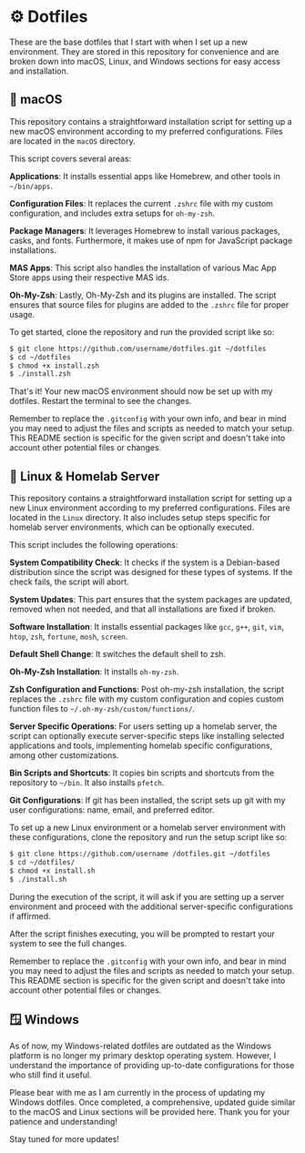 # ⚙ Dotfiles

These are the base dotfiles that I start with when I set up a new environment. They are stored in this repository for convenience and are broken down into macOS, Linux, and Windows sections for easy access and installation.

## 🍎 macOS

This repository contains a straightforward installation script for setting up a new macOS environment according to my preferred configurations. Files are located in the `macOS` directory.

This script covers several areas:

**Applications**: It installs essential apps like Homebrew, and other tools in `~/bin/apps`.

**Configuration Files**: It replaces the current `.zshrc` file with my custom configuration, and includes extra setups for `oh-my-zsh`.

**Package Managers**: It leverages Homebrew to install various packages, casks, and fonts. Furthermore, it makes use of npm for JavaScript package installations.

**MAS Apps**: This script also handles the installation of various Mac App Store apps using their respective MAS ids.

**Oh-My-Zsh**: Lastly, Oh-My-Zsh and its plugins are installed. The script ensures that source files for plugins are added to the `.zshrc` file for proper usage.

To get started, clone the repository and run the provided script like so:

```bash
$ git clone https://github.com/username/dotfiles.git ~/dotfiles
$ cd ~/dotfiles
$ chmod +x install.zsh
$ ./install.zsh
```

That's it! Your new macOS environment should now be set up with my dotfiles. Restart the terminal to see the changes.

Remember to replace the `.gitconfig` with your own info, and bear in mind you may need to adjust the files and scripts as needed to match your setup. This README section is specific for the given script and doesn't take into account other potential files or changes.

## 🐧 Linux & Homelab Server

This repository contains a straightforward installation script for setting up a new Linux environment according to my preferred configurations. Files are located in the `Linux` directory. It also includes setup steps specific for homelab server environments, which can be optionally executed.

This script includes the following operations:

**System Compatibility Check**: It checks if the system is a Debian-based distribution since the script was designed for these types of systems. If the check fails, the script will abort.

**System Updates**: This part ensures that the system packages are updated, removed when not needed, and that all installations are fixed if broken.

**Software Installation**: It installs essential packages like `gcc`, `g++`, `git`, `vim`, `htop`, `zsh`, `fortune`, `mosh`, `screen`.

**Default Shell Change**: It switches the default shell to zsh.

**Oh-My-Zsh Installation**: It installs `oh-my-zsh`.

**Zsh Configuration and Functions**: Post oh-my-zsh installation, the script replaces the `.zshrc` file with my custom configuration and copies custom function files to `~/.oh-my-zsh/custom/functions/`.

**Server Specific Operations**: For users setting up a homelab server, the script can optionally execute server-specific steps like installing selected applications and tools, implementing homelab specific configurations, among other customizations.

**Bin Scripts and Shortcuts**: It copies bin scripts and shortcuts from the repository to `~/bin`. It also installs `pfetch`.

**Git Configurations**: If git has been installed, the script sets up git with my user configurations: name, email, and preferred editor.

To set up a new Linux environment or a homelab server environment with these configurations, clone the repository and run the setup script like so:

```bash
$ git clone https://github.com/username /dotfiles.git ~/dotfiles
$ cd ~/dotfiles/
$ chmod +x install.sh
$ ./install.sh
```

During the execution of the script, it will ask if you are setting up a server environment and proceed with the additional server-specific configurations if affirmed.

After the script finishes executing, you will be prompted to restart your system to see the full changes.

Remember to replace the `.gitconfig` with your own info, and bear in mind you may need to adjust the files and scripts as needed to match your setup. This README section is specific for the given script and doesn't take into account other potential files or changes.

## 🪟 Windows

As of now, my Windows-related dotfiles are outdated as the Windows platform is no longer my primary desktop operating system. However, I understand the importance of providing up-to-date configurations for those who still find it useful.

Please bear with me as I am currently in the process of updating my Windows dotfiles. Once completed, a comprehensive, updated guide similar to the macOS and Linux sections will be provided here. Thank you for your patience and understanding!

Stay tuned for more updates!

